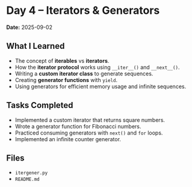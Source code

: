 # Day 4 – Iterators & Generators

**Date:** 2025-09-02  

## What I Learned
- The concept of **iterables** vs **iterators**.  
- How the **iterator protocol** works using `__iter__()` and `__next__()`.  
- Writing a **custom iterator class** to generate sequences.  
- Creating **generator functions** with `yield`.  
- Using generators for efficient memory usage and infinite sequences.  

## Tasks Completed
- Implemented a custom iterator that returns square numbers.  
- Wrote a generator function for Fibonacci numbers.  
- Practiced consuming generators with `next()` and `for` loops.  
- Implemented an infinite counter generator.  

## Files
- `itergener.py`  
- `README.md`
